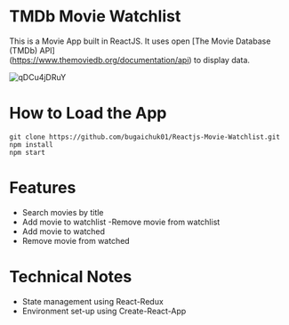 # TMDb Movie Watchlist

This is a Movie App built in ReactJS. It uses open [The Movie Database (TMDb) API] \
(https://www.themoviedb.org/documentation/api) to display data.

![qDCu4jDRuY](https://user-images.githubusercontent.com/90038064/155762098-2dd1cb0f-39b7-4ad2-a045-4c4f0b889bee.gif)

# How to Load the App
```
git clone https://github.com/bugaichuk01/Reactjs-Movie-Watchlist.git
npm install
npm start
```

# Features

- Search movies by title
- Add movie to watchlist
-Remove movie from watchlist
- Add movie to watched
- Remove movie from watched

# Technical Notes
- State management using React-Redux
- Environment set-up using Create-React-App
